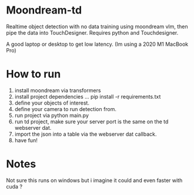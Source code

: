 # Moondream-td
Realtime object detection with no data training using moondream vlm, then pipe the data into TouchDesigner.
Requires python and Touchdesigner.


A good laptop or desktop to get low latency. (Im using a 2020 M1 MacBook Pro)

# How to run
1. install moondream via transformers
2. install project dependencies ... pip install -r requirements.txt
3. define your objects of interest.
4. define your camera to run detection from.
3. run project via python main.py
4. run td project, make sure your server port is the same on the td webserver dat.
5. import the json into a table via the webserver dat callback.
6. have fun!

# Notes
Not sure this runs on windows but i imagine it could and even faster with cuda ?
